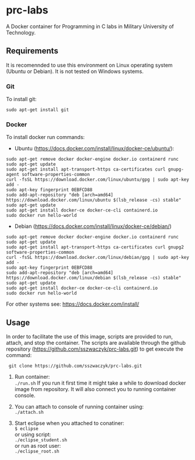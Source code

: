 # prc-labs

A Docker container for Programming in C labs in Military University of Technology.

## Requirements

It is recomennded to use this environment on Linux operating system (Ubuntu or Debian). It is not tested on Windows systems.

### Git

To install git:

```sudo apt-get install git```

### Docker

To install docker run commands:
- Ubuntu (https://docs.docker.com/install/linux/docker-ce/ubuntu/):
```
sudo apt-get remove docker docker-engine docker.io containerd runc
sudo apt-get update
sudo apt-get install apt-transport-https ca-certificates curl gnupg-agent software-properties-common
curl -fsSL https://download.docker.com/linux/ubuntu/gpg | sudo apt-key add -
sudo apt-key fingerprint 0EBFCD88
sudo add-apt-repository "deb [arch=amd64] https://download.docker.com/linux/ubuntu $(lsb_release -cs) stable"
sudo apt-get update
sudo apt-get install docker-ce docker-ce-cli containerd.io
sudo docker run hello-world
```
- Debian (https://docs.docker.com/install/linux/docker-ce/debian/)
```
sudo apt-get remove docker docker-engine docker.io containerd runc
sudo apt-get update
sudo apt-get install apt-transport-https ca-certificates curl gnupg2 software-properties-common
curl -fsSL https://download.docker.com/linux/debian/gpg | sudo apt-key add -
sudo apt-key fingerprint 0EBFCD88
sudo add-apt-repository "deb [arch=amd64] https://download.docker.com/linux/debian $(lsb_release -cs) stable"
sudo apt-get update
sudo apt-get install docker-ce docker-ce-cli containerd.io
sudo docker run hello-world
```

For other systems see: https://docs.docker.com/install/

## Usage

In order to facilitate the use of this image, scripts are provided to run, attach, and stop the container. The scripts are available through the github repository (https://github.com/sszwaczyk/prc-labs.git) to get execute the command:

``` git clone https://github.com/sszwaczyk/prc-labs.git```

1. Run container:  
```./run.sh```
If you run it first time it might take a while to download docker image from repository. It will also connect you to running container console.

2. You can attach to console of running container using:  
```./attach.sh```

3. Start eclipse when you attached to conatiner:  
```$ eclipse```  
or using script:  
```./eclipse_student.sh```  
or run as root user:  
```./eclipse_root.sh```


